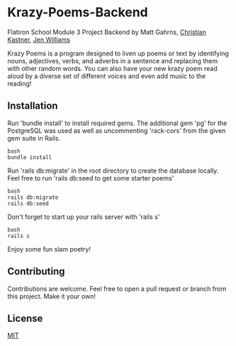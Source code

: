 # Krazy-Poems-Backend

Flatiron School Module 3 Project Backend by Matt Gahrns, [Christian Kastner](https://github.com/ckastner12), [Jen Williams](https://github.com/Taljjaa)

Krazy Poems is a program designed to liven up poems or text by identifying nouns, adjectives, verbs, and adverbs in a sentence and replacing them with other random words. You can also have your new krazy poem read aloud by a diverse set of different voices and even add music to the reading!

## Installation

Run 'bundle install' to install required gems. The additional gem 'pg' for the PostgreSQL was used as well as uncommenting 'rack-cors' from the given gem suite in Rails.

```
bash
bundle install
```

Run 'rails db:migrate' in the root directory to create the database locally. Feel free to run 'rails db:seed to get some starter poems'

```
bash
rails db:migrate
rails db:seed
```

Don't forget to start up your rails server with 'rails s'

```
bash
rails s
```

Enjoy some fun slam poetry!

## Contributing

Contributions are welcome. Feel free to open a pull request or branch from this project. Make it your own!

## License

[MIT](https://choosealicense.com/licenses/mit/)
